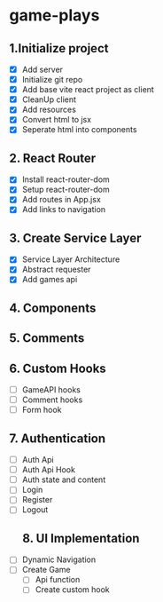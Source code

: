 # game-plays

## 1.Initialize project
- [X] Add server
- [X] Initialize git repo
- [X] Add base vite react project as client
- [X] CleanUp client
- [X] Add resources
- [X] Convert html to jsx
- [X] Seperate html into components
## 2. React Router
- [X] Install react-router-dom
- [X] Setup react-router-dom
- [X] Add routes in App.jsx
- [X] Add links to navigation
## 3. Create Service Layer
- [X] Service Layer Architecture
- [X] Abstract requester
- [X] Add games api
## 4. Components
## 5. Comments
## 6. Custom Hooks
- [ ] GameAPI hooks
- [ ] Comment hooks 
- [ ] Form hook
## 7. Authentication
- [ ] Auth Api
- [ ] Auth Api Hook
- [ ] Auth state and content 
- [ ] Login
- [ ] Register
- [ ] Logout
  ## 8. UI Implementation
- [ ] Dynamic Navigation
- [ ] Create Game
  - [ ] Api function
  - [ ] Create custom hook 
